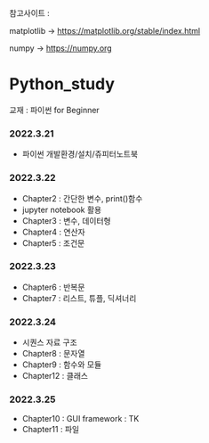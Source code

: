 참고사이트 : 

matplotlib -> https://matplotlib.org/stable/index.html

numpy -> https://numpy.org

# Python_study
교재 : 파이썬 for Beginner
### 2022.3.21
  - 파이썬 개발환경/설치/쥬피터노트북

### 2022.3.22
  - Chapter2 : 간단한 변수, print()함수
  - jupyter notebook 활용
  - Chapter3 : 변수, 데이터형 
  - Chapter4 : 연산자
  - Chapter5 : 조건문


### 2022.3.23
  - Chapter6 : 반복문
  - Chapter7 : 리스트, 튜플, 딕셔너리


### 2022.3.24
  - 시퀀스 자료 구조
  - Chapter8 : 문자열
  - Chapter9 : 함수와 모듈
  - Chapter12 : 클래스 


### 2022.3.25
  - Chapter10 : GUI framework : TK
  - Chapter11 : 파일
